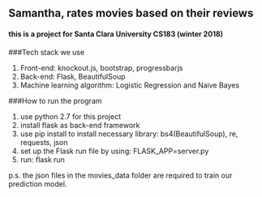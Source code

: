 ## Samantha, rates movies based on their reviews

#### this is a project for Santa Clara University CS183 (winter 2018)

###Tech stack we use
  1. Front-end: knockout.js, bootstrap, progressbarjs
  2. Back-end: Flask, BeautifulSoup
  3. Machine learning algorithm: Logistic Regression and Naive Bayes



###How to run the program
  1. use python 2.7 for this project
  2. install flask as back-end framework
  3. use pip install to install necessary library: bs4(BeautifulSoup), re, requests, json
  4. set up the Flask run file by using: FLASK_APP=server.py
  5. run: flask run

  p.s. the json files in the movies_data folder are required to train our prediction model.
